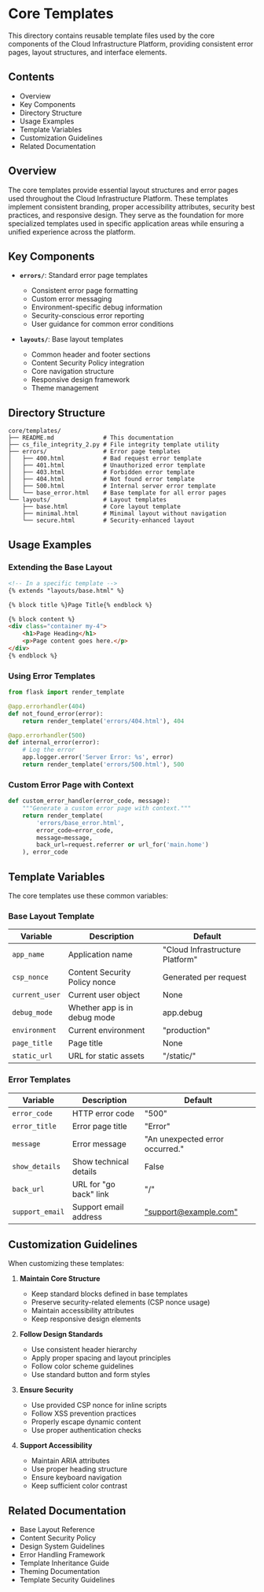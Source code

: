 # Core Templates

This directory contains reusable template files used by the core components of the Cloud Infrastructure Platform, providing consistent error pages, layout structures, and interface elements.

## Contents

- Overview
- Key Components
- Directory Structure
- Usage Examples
- Template Variables
- Customization Guidelines
- Related Documentation

## Overview

The core templates provide essential layout structures and error pages used throughout the Cloud Infrastructure Platform. These templates implement consistent branding, proper accessibility attributes, security best practices, and responsive design. They serve as the foundation for more specialized templates used in specific application areas while ensuring a unified experience across the platform.

## Key Components

- **`errors/`**: Standard error page templates
  - Consistent error page formatting
  - Custom error messaging
  - Environment-specific debug information
  - Security-conscious error reporting
  - User guidance for common error conditions

- **`layouts/`**: Base layout templates
  - Common header and footer sections
  - Content Security Policy integration
  - Core navigation structure
  - Responsive design framework
  - Theme management

## Directory Structure

```plaintext
core/templates/
├── README.md              # This documentation
├── cs_file_integrity_2.py # File integrity template utility
├── errors/                # Error page templates
│   ├── 400.html           # Bad request error template
│   ├── 401.html           # Unauthorized error template
│   ├── 403.html           # Forbidden error template
│   ├── 404.html           # Not found error template
│   ├── 500.html           # Internal server error template
│   └── base_error.html    # Base template for all error pages
└── layouts/               # Layout templates
    ├── base.html          # Core layout template
    ├── minimal.html       # Minimal layout without navigation
    └── secure.html        # Security-enhanced layout
```

## Usage Examples

### Extending the Base Layout

```html
<!-- In a specific template -->
{% extends "layouts/base.html" %}

{% block title %}Page Title{% endblock %}

{% block content %}
<div class="container my-4">
    <h1>Page Heading</h1>
    <p>Page content goes here.</p>
</div>
{% endblock %}
```

### Using Error Templates

```python
from flask import render_template

@app.errorhandler(404)
def not_found_error(error):
    return render_template('errors/404.html'), 404

@app.errorhandler(500)
def internal_error(error):
    # Log the error
    app.logger.error('Server Error: %s', error)
    return render_template('errors/500.html'), 500
```

### Custom Error Page with Context

```python
def custom_error_handler(error_code, message):
    """Generate a custom error page with context."""
    return render_template(
        'errors/base_error.html',
        error_code=error_code,
        message=message,
        back_url=request.referrer or url_for('main.home')
    ), error_code
```

## Template Variables

The core templates use these common variables:

### Base Layout Template

| Variable | Description | Default |
|----------|-------------|---------|
| `app_name` | Application name | "Cloud Infrastructure Platform" |
| `csp_nonce` | Content Security Policy nonce | Generated per request |
| `current_user` | Current user object | None |
| `debug_mode` | Whether app is in debug mode | app.debug |
| `environment` | Current environment | "production" |
| `page_title` | Page title | None |
| `static_url` | URL for static assets | "/static/" |

### Error Templates

| Variable | Description | Default |
|----------|-------------|---------|
| `error_code` | HTTP error code | "500" |
| `error_title` | Error page title | "Error" |
| `message` | Error message | "An unexpected error occurred." |
| `show_details` | Show technical details | False |
| `back_url` | URL for "go back" link | "/" |
| `support_email` | Support email address | ["support@example.com"](mailto:support@example.com) |

## Customization Guidelines

When customizing these templates:

1. **Maintain Core Structure**
   - Keep standard blocks defined in base templates
   - Preserve security-related elements (CSP nonce usage)
   - Maintain accessibility attributes
   - Keep responsive design elements

2. **Follow Design Standards**
   - Use consistent header hierarchy
   - Apply proper spacing and layout principles
   - Follow color scheme guidelines
   - Use standard button and form styles

3. **Ensure Security**
   - Use provided CSP nonce for inline scripts
   - Follow XSS prevention practices
   - Properly escape dynamic content
   - Use proper authentication checks

4. **Support Accessibility**
   - Maintain ARIA attributes
   - Use proper heading structure
   - Ensure keyboard navigation
   - Keep sufficient color contrast

## Related Documentation

- Base Layout Reference
- Content Security Policy
- Design System Guidelines
- Error Handling Framework
- Template Inheritance Guide
- Theming Documentation
- Template Security Guidelines
